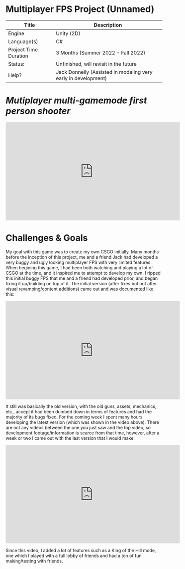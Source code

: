 # Multiplayer FPS Project (Unnamed)

| Title | Description |
| ----------- | ------------------------------------ |
| Engine | Unity (2D) |
| Language(s) | C# |
| Project Time Duration | 3 Months (Summer 2022 - Fall 2022) |
| Status: | Unfinished, will revisit in the future |
| Help? | Jack Donnelly (Assisted in modeling very early in development) |


# *Mutiplayer multi-gamemode first person shooter*

<iframe width="560" height="315" src="https://www.youtube.com/embed/EVAJz4lgN0w" title="YouTube video player" frameborder="0" allow="accelerometer; autoplay; clipboard-write; encrypted-media; gyroscope; picture-in-picture" allowfullscreen></iframe>

# Challenges & Goals

My goal with this game was to create my own CSGO initially. Many months before the inception of this project, me and a friend Jack had developed a very buggy and ugly looking multiplayer FPS with very limited features. When begining this game, I had been both watching and playing a lot of CSGO at the time, and it inspired me to attempt to develop my own. I ripped this initial buggy FPS that me and a friend had developed prior, and began fixing it up/building on top of it. The initial version (after fixes but not after visual revamping/content additions) came out and was documented like this:

<iframe width="560" height="315" src="https://www.youtube.com/embed/3ibsLgCRm0A" title="YouTube video player" frameborder="0" allow="accelerometer; autoplay; clipboard-write; encrypted-media; gyroscope; picture-in-picture" allowfullscreen></iframe>

It still was basically the old version, with the old guns, assets, mechanics, etc., accept it had been dumbed down in terms of features and had the majority of its bugs fixed. For the coming week I spent many hours developing the latest version (which was shown in the video above). There are not any videos between the one you just saw and the top video, so development footage/information is scarce from that time, however, after a week or two I came out with the last version that I would make:

<iframe width="560" height="315" src="https://www.youtube.com/embed/EVAJz4lgN0w" title="YouTube video player" frameborder="0" allow="accelerometer; autoplay; clipboard-write; encrypted-media; gyroscope; picture-in-picture" allowfullscreen></iframe>

Since this video, I added a lot of features such as a King of the Hill mode, one which I played with a full lobby of friends and had a ton of fun making/testing with friends.